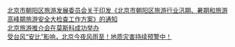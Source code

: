   
[北京市朝阳区旅游发展委员会关于印发《北京市朝阳区旅游行业汛期、暑期和旅游高峰期旅游安全大检查工作方案》的通知](http://www.dianyue.me/archives/874/vly128v4hpz7u9cu/)  
[北京旅游推介会在莫斯科成功举办](http://www.dianyue.me/archives/794/jvkmsun737556ve5/)  
[受台风“安比”影响，北京今夜风雨至！地质灾害持续预警中！](http://www.dianyue.me/archives/711/4lzmrj8nhe40u1l8/)